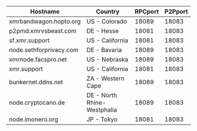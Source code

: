 Hostname | Country | RPCport | P2Pport
--- | --- | --- | ---
xmrbandwagon.hopto.org | US - Colorado | 18089 | 18083
p2pmd.xmrvsbeast.com | DE - Hesse | 18081 | 18083
sf.xmr.support | US - California | 18081 | 18083
node.sethforprivacy.com | DE - Bavaria | 18089 | 18083
xmrnode.facspro.net | US - Nebraska | 18089 | 18083
xmr.support | US - California | 18081 | 18083
bunkernet.ddns.net | ZA - Western Cape | 18089 | 18083
node.cryptocano.de | DE - North Rhine-Westphalia | 18089 | 18083
node.imonero.org | JP - Tokyo | 18081 | 18083
